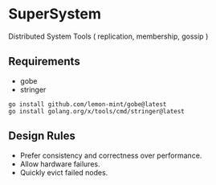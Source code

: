 # SuperSystem

Distributed System Tools ( replication, membership, gossip )

## Requirements

- gobe
- stringer

```shell
go install github.com/lemon-mint/gobe@latest
go install golang.org/x/tools/cmd/stringer@latest
``` 

## Design Rules

- Prefer consistency and correctness over performance.
- Allow hardware failures.
- Quickly evict failed nodes.

